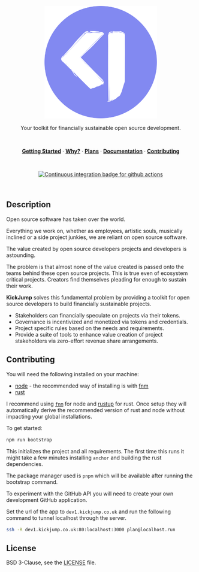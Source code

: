 <p align="center">
  <a href="#">
    <img width="300" height="300" src="./.monots/assets/logo.svg" alt="svg logo from openmoji.org" title="SVG Logo from openmoji.org" />
  </a>
</p>

<p align="center">
  Your toolkit for financially sustainable open source development.
</p>

<br />

<p align="center">
  <a href="#getting-started"><strong>Getting Started</strong></a> ·
  <a href="#why"><strong>Why?</strong></a> ·
  <a href="#plans"><strong>Plans</strong></a> ·
  <a href="./docs/docs"><strong>Documentation</strong></a> ·
  <a href="./.github/contributing.md"><strong>Contributing</strong></a>
</p>

<br />

<p align="center">
  <a href="https://github.com/kickjump/kickjump/actions?query=workflow:ci">
    <img src="https://github.com/kickjump/kickjump/workflows/ci/badge.svg?branch=main" alt="Continuous integration badge for github actions" title="CI Badge" />
  </a>
</p>

<br />

## Description

Open source software has taken over the world.

Everything we work on, whether as employees, artistic souls, musically inclined or a side project junkies, we are reliant on open source software.

The value created by open source developers projects and developers is astounding.

The problem is that almost none of the value created is passed onto the teams behind these open source projects. This is true even of ecosystem critical projects. Creators find themselves pleading for enough to sustain their work.

**KickJump** solves this fundamental problem by providing a toolkit for open source developers to build financially sustainable projects.

- Stakeholders can financially speculate on projects via their tokens.
- Governance is incentivized and monetized via tokens and credentials.
- Project specific rules based on the needs and requirements.
- Provide a suite of tools to enhance value creation of project stakeholders via zero-effort revenue share arrangements.

## Contributing

You will need the following installed on your machine:

- [node](https://nodejs.org/en/) - the recommended way of installing is with [fnm](https://github.com/Schniz/fnm)
- [rust](https://www.rust-lang.org/tools/install)

I recommend using [`fnm`](https://github.com/Schniz/fnm) for node and [rustup](https://github.com/rust-lang/rustup) for rust. Once setup they will automatically derive the recommended version of rust and node without impacting your global installations.

To get started:

```bash
npm run bootstrap
```

This initializes the project and all requirements. The first time this runs it might take a few minutes installing `anchor` and building the rust dependencies.

The package manager used is `pnpm` which will be available after running the bootstrap command.

To experiment with the GitHub API you will need to create your own development GitHub application.

Set the url of the app to `dev1.kickjump.co.uk` and run the following command to tunnel localhost through the server.

```bash
ssh -R dev1.kickjump.co.uk:80:localhost:3000 plan@localhost.run
```

## License

BSD 3-Clause, see the [LICENSE](./LICENSE) file.
